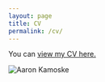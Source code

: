 ```yaml
---
layout: page
title: CV
permalink: /cv/
---
```


You can [view my CV here.]({{akamoske.github.io}}/images/Kamoske_CV_Working_20180807.pdf)

![Aaron Kamoske](images/Canopy2_HARVflux_20170820.jpg)